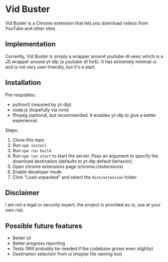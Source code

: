 # Vid Buster
Vid Buster is a Chrome extension that lets you download videos from YouTube and other sites.

## Implementation
Currently, Vid Buster is simply a wrapper around youtube-dl-exec which is a JS wrapper around yt-dlp
(a youtube-dl fork).
It has extremely minimal ui and is not very user-friendly, but it's a start.

## Installation
Pre-requisites:
- python3 (required by yt-dlp)
- node.js (hopefully via nvm)
- ffmpeg (optional, but recommended. It enables yt-dlp to give a better experience)

Steps:
1. Clone this repo
2. Run `npm install`
3. Run `npm run build`
4. Run `npm run start` to start the server. Pass an argument to specify the download destination (defaults to yt-dlp default behavior).
5. Open chrome extensions page (chrome://extensions)
6. Enable developer mode
7. Click "Load unpacked" and select the `dist/extension` folder

## Disclaimer
I am not a legal or security expert, the project is provided as-is, use at your own risk.

## Possible future features
- Better UI
- Better progress reporting
- Tests (Will probably be needed if the codebase grows even slightly)
- Destination selection from ui (maybe file naming too)
